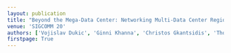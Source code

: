 ```yaml
---
layout: publication
title: "Beyond the Mega-Data Center: Networking Multi-Data Center Regions"
venue: 'SIGCOMM 20'
authors: ['Vojislav Dukic', 'Ginni Khanna', 'Christos Gkantsidis', 'Thomas Karagiannis', 'Francesca Parmigiani', 'Ankit Singla', 'Mark Filer', 'Jeffrey L. Cox', 'Anna Ptasznik', 'Nick Harland', 'Winston Saunders', 'Christian Belady']
firstpage: True
---
```



